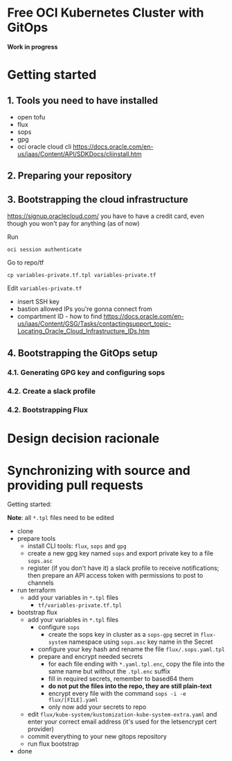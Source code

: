 # Free OCI Kubernetes Cluster with GitOps

**Work in progress**

# Getting started

## 1. Tools you need to have installed

- open tofu
- flux
- sops
- gpg
- oci oracle cloud cli https://docs.oracle.com/en-us/iaas/Content/API/SDKDocs/cliinstall.htm

## 2. Preparing your repository

## 3. Bootstrapping the cloud infrastructure

https://signup.oraclecloud.com/
you have to have a credit card, even though you won't pay for anything (as of now)

Run

```
oci session authenticate
```

Go to repo/tf

```
cp variables-private.tf.tpl variables-private.tf
```

Edit `variables-private.tf`

- insert SSH key
- bastion allowed IPs you're gonna connect from
- compartment ID - how to find https://docs.oracle.com/en-us/iaas/Content/GSG/Tasks/contactingsupport_topic-Locating_Oracle_Cloud_Infrastructure_IDs.htm

## 4. Bootstrapping the GitOps setup

### 4.1. Generating GPG key and configuring sops

### 4.2. Create a slack profile

### 4.2. Bootstrapping Flux

# Design decision racionale

# Synchronizing with source and providing pull requests

Getting started:

**Note**: all `*.tpl` files need to be edited

- clone
- prepare tools
  - install CLI tools: `flux`, `sops` and `gpg`
  - create a new gpg key named `sops` and export private key to a file `sops.asc`
  - register (if you don't have it) a slack profile to receive notifications; then prepare an API access token with permissions to post to channels
- run terraform
  - add your variables in `*.tpl` files
    - `tf/variables-private.tf.tpl`
- bootstrap flux
  - add your variables in `*.tpl` files
    - configure `sops`
      - create the sops key in cluster as a `sops-gpg` secret in `flux-system` namespace using `sops.asc` key name in the Secret
    - configure your key hash and rename the file `flux/.sops.yaml.tpl`
    - prepare and encrypt needed secrets
      - for each file ending with `*.yaml.tpl.enc`, copy the file into the same name but without the `.tpl.enc` suffix
      - fill in required secrets, remember to based64 them
      - **do not put the files into the repo, they are still plain-text**
      - encrypt every file with the command `sops -i -e flux/[FILE].yaml`
      - only now add your secrets to repo
  - edit `flux/kube-system/kustomization-kube-system-extra.yaml` and enter your correct email address (it's used for the letsencrypt cert provider)
  - commit everything to your new gitops repository
  - run flux bootstrap
- done
